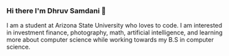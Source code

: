 ### Hi there I'm Dhruv Samdani 👋

I am a student at Arizona State University who loves to code. I am interested in investment finance, photography, math, artificial intelligence, and learning more about computer science while working towards my B.S in computer science.
<!--
**dhruvsamdani/dhruvsamdani** is a ✨ _special_ ✨ repository because its `README.md` (this file) appears on your GitHub profile.

Here are some ideas to get you started:

- 🔭 I’m currently working on ...
- 🌱 I’m currently learning ...
- 👯 I’m looking to collaborate on ...
- 🤔 I’m looking for help with ...
- 💬 Ask me about ...
- 📫 How to reach me: ...
- 😄 Pronouns: ...
- ⚡ Fun fact: ...
-->
